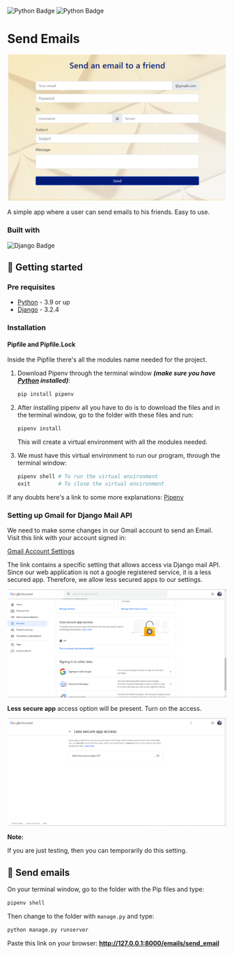 [python-download]: https://www.python.org/downloads/
[django-link]: https://www.djangoproject.com/

![Python Badge](https://img.shields.io/badge/Python-3.9.2-blue?logo=python)
![Python Badge](https://img.shields.io/badge/Django-3.2.4-092E20?logo=django)


# Send Emails

<p align="center">
    <img src="media/project_img.png" width="500px">
</p>
A simple app where a user can send emails to his friends. Easy to use.

### Built with

![Django Badge](https://img.shields.io/badge/-Django-092E20?style=for-the-badge&labelColor=black&logo=django&logoColor=white)


## :hammer: Getting started

### Pre requisites

- [Python][python-download] - 3.9 or up
- [Django][django-link] - 3.2.4


### Installation

#### Pipfile and Pipfile.Lock

Inside the Pipfile there's all the modules name needed for the project. 

1. Download Pipenv through the terminal window ***(make sure you have [Python][python-download] installed)***:

	```python
    pip install pipenv
    ```
    
2. After installing pipenv all you have to do is to download the files and in the terminal window, go to the folder with these files and run:

	```python
    pipenv install
    ```
    This will create a virtual environment with all the modules needed.

3. We must have this virtual environment to run our program, through the terminal window:

	```python
    pipenv shell # To run the virtual environment
    exit         # To close the virtual environment
    ```

If any doubts here's a link to some more explanations: [Pipenv](https://pipenv-fork.readthedocs.io/en/latest/basics.html)


### Setting up Gmail for Django Mail API

We need to make some changes in our Gmail account to send an Email. Visit this link with your account signed in:

[Gmail Account Settings](https://myaccount.google.com/security?pli=1)

The link contains a specific setting that allows access via Django mail API. Since our web application is not a google registered service, it is a less secured app. Therefore, we allow less secured apps to our settings.

<img src="media/Gmail-Security-Section.png">

**Less secure app** access option will be present. Turn on the access.

<img src="media/Less-Secure-App-Access-Option.png">

**Note:**

If you are just testing, then you can temporarily do this setting. 


## :email: Send emails

On your terminal window, go to the folder with the Pip files and type: 

```python
pipenv shell
```


Then change to the folder with `manage.py` and type: 

```python
python manage.py runserver
```
Paste this link on your browser:
**http://127.0.0.1:8000/emails/send_email**
